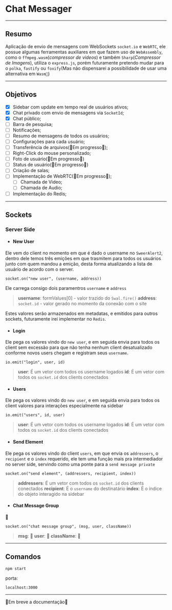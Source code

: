# Chat Messager
___

## Resumo

Aplicação de envio de mensagens com WebSockets `socket.io` e `WebRTC`, ele possue algumas ferramentas auxiliares em que fazem uso de `WebAssembly`, como o `ffmpeg.wasm`(*compressor de videos*) e também `Sharp`(*Compressor de Imagens*), utiliza o `express.js`, porém futuramente pretendo mudar para o `polka`, `fastify` ou `foxify`(Mas não dispensarei a possibilidade de usar uma alternativa em `Wasm🚀`)

___

## Objetivos

- [x] Sidebar com update em tempo real de usuários ativos;
- [x] Chat privado com envio de mensagens via `SocketId`;
- [x] Chat público;
- [ ] Barra de pesquisa;
- [ ] Notificações;
- [ ] Resumo de mensagens de todos os usuários;
- [ ] Configurações para cada usuário;
- [ ] Transferência de arquivos(🚧Em progresso🚧);
- [ ] Right-Click do mouse personalizado;
- [ ] Foto de usuário(🚧Em progresso🚧)
- [ ] Status de usuário(🚧Em progresso🚧)
- [ ] Criação de salas;
- [ ] Implementação de WebRTC(🚧Em progresso🚧);
    - [ ] Chamada de Video;
    - [ ] Chamada de Audio;
- [ ] Implementação do Redis;

___

## Sockets

### Server Side
- #### New User
Ele vem do client no momento em que é dado o username no `SweerAlert2`, dentro dele temos três emições em que trasmitem para todos os usuários junto com quem mandou a emição, desta forma atualizando a lista de usuário de acordo com o server.
```
socket.on("new user", (username, address))
```
Ele carrega consigo dois paramentros `username` e `address`
> **username**: formValues[0] - valor trazido do `Swal.fire()`
**address**: `socket.id` - valor gerado no momento da conexão com o site

Estes valores serão armazenados em metadatas, e emitidos para outros sockets, futuramente irei implementar no `Redis`.

- #### Login
Ele pega os valores vindo do `new user`, e em seguida envia para todos os client sem excessão para que não tenha nenhum client desatualizado conforme novos users chegam e registram seus `username`.
```
io.emit("login", user, id)
```
> **user**: É um vetor com todos os username logados
**id**: É um vetor com todos os `socket.id` dos clients conectados

- #### Users
Ele pega os valores vindo do `new user`, e em seguida envia para todos os client valores para interações especialmente na sidebar
```
io.emit("users", id, user)
```
> **user**: É um vetor com todos os username logados
**id**: É um vetor com todos os `socket.id` dos clients conectados

- #### Send Element
Ele pega os valores vindo do client `users`, em que envia os `addressers`, o `recipient` e o `index` requerido, ele tem uma função mais pra intermediador no server side, servindo como uma ponte para a `send message private`
```
socket.on("send element", (addressers, recipient, index))
```
> **addressers**: É um vetor com todos os `socket.id` dos clients conectados
**recipient**: É o `username` do destinatário
**index**: É o índice do objeto interagido na sidebar

- #### Chat Message Group
🚧
```
socket.on("chat message group", (msg, user, className))
```
> **msg**: 🚧
**user**: 🚧
**className**: 🚧

___

## Comandos
```
npm start
```
porta:
```
localhost:3000
```

___



🚧Em breve a documentação🚧
